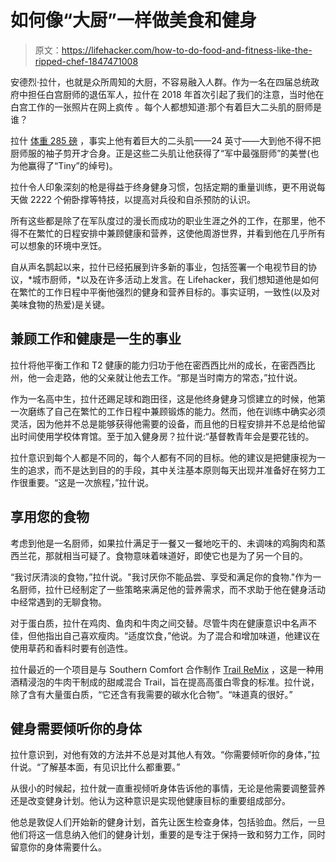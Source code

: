 # 如何像“大厨”一样做美食和健身

> 原文：<https://lifehacker.com/how-to-do-food-and-fitness-like-the-ripped-chef-1847471008>

安德烈·拉什，也就是众所周知的大厨，不容易融入人群。作为一名在四届总统政府中担任白宫厨师的退伍军人，拉什在 2018 年首次引起了我们的注意，当时他在白宫工作的一张照片在网上疯传 。每个人都想知道:那个有着巨大二头肌的厨师是谁？



拉什 [体重 285 磅](https://www.yahoo.com/lifestyle/meet-andre-rush-white-house-152252487.html) ，事实上他有着巨大的二头肌——24 英寸——大到他不得不把厨师服的袖子剪开才合身。正是这些二头肌让他获得了“军中最强厨师”的美誉(也为他赢得了“Tiny”的绰号)。

拉什令人印象深刻的枪是得益于终身健身习惯，包括定期的重量训练，更不用说每天做 2222 个俯卧撑等特技，以提高对兵役和自杀预防的认识。

所有这些都是除了在军队度过的漫长而成功的职业生涯之外的工作，在那里，他不得不在繁忙的日程安排中兼顾健康和营养，这使他周游世界，并看到他在几乎所有可以想象的环境中烹饪。

自从声名鹊起以来，拉什已经拓展到许多新的事业，包括签署一个电视节目的协议，*城市厨师，*以及在许多活动上发言。在 Lifehacker，我们想知道他是如何在繁忙的工作日程中平衡他强烈的健身和营养目标的。事实证明，一致性(以及对美味食物的热爱)是关键。

## 兼顾工作和健康是一生的事业

拉什将他平衡工作和 T2 健康的能力归功于他在密西西比州的成长，在密西西比州，他一会走路，他的父亲就让他去工作。“那是当时南方的常态，”拉什说。

作为一名高中生，拉什还踢足球和跑田径，这是他终身健身习惯建立的时候，他第一次磨练了自己在繁忙的工作日程中兼顾锻炼的能力。然而，他在训练中确实必须灵活，因为他并不总是能够获得他需要的设备，而且他的日程安排并不总是给他留出时间使用学校体育馆。至于加入健身房？拉什说:“基督教青年会是要花钱的。

拉什意识到每个人都是不同的，每个人都有不同的目标。他的建议是把健康视为一生的追求，而不是达到目的的手段，其中关注基本原则每天出现并准备好在努力工作很重要。“这是一次旅程，”拉什说。

## **享用您的食物**

考虑到他是一名厨师，如果拉什满足于一餐又一餐地吃干的、未调味的鸡胸肉和蒸西兰花，那就相当可疑了。食物意味着味道好，即使它也是为了另一个目的。

“我讨厌清淡的食物，”拉什说。"我讨厌你不能品尝、享受和满足你的食物."作为一名厨师，拉什已经制定了一些策略来满足他的营养需求，而不求助于他在健身活动中经常遇到的无聊食物。

对于蛋白质，拉什在鸡肉、鱼肉和牛肉之间交替。尽管牛肉在健康意识中名声不佳，但他指出自己喜欢瘦肉。“适度饮食，”他说。为了混合和增加味道，他建议在使用草药和香料时要有创造性。

拉什最近的一个项目是与 Southern Comfort 合作制作 [Trail ReMix](https://www.instagram.com/p/CQ_17OULYjASyYnBlKyN_gNfeZxxuE1QaIkhrs0/) ，这是一种用酒精浸泡的牛肉干制成的甜咸混合 Trail，旨在提高高蛋白零食的标准。拉什说，除了含有大量蛋白质，“它还含有我需要的碳水化合物”。“味道真的很好。”

## **健身需要倾听你的身体**

拉什意识到，对他有效的方法并不总是对其他人有效。“你需要倾听你的身体，”拉什说。“了解基本面，有见识比什么都重要。”

从很小的时候起，拉什就一直重视倾听身体告诉他的事情，无论是他需要调整营养还是改变健身计划。他认为这种意识是实现他健康目标的重要组成部分。

他总是敦促人们开始新的健身计划，首先让医生检查身体，包括验血。然后，一旦他们将这一信息纳入他们的健身计划，重要的是专注于保持一致和努力工作，同时留意你的身体需要什么。